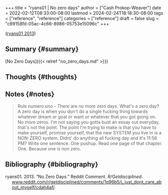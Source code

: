 +++
title = "ryans01 | No zero days"
author = ["Cash Prokop-Weaver"]
date = 2022-02-12T08:33:00-08:00
lastmod = 2024-02-24T18:18:30-08:00
tags = ["reference", "reference"]
categories = ["reference"]
draft = false
slug = "c89158fd-05ac-4c66-8986-05753e15096c"
+++

(<a href="#citeproc_bib_item_1">ryans01 2013</a>)


## Summary {#summary}

[No Zero Days]({{< relref "no_zero_days.md" >}})


## Thoughts {#thoughts}


## Notes {#notes}

> Rule numero uno - There are no more zero days. What's a zero day? A zero day is when you don't do a single fucking thing towards whatever dream or goal or want or whatever that you got going on. No more zeros. I'm not saying you gotta bust an essay out everyday, that's not the point. The point I'm trying to make is that you have to make yourself, promise yourself, that the new SYSTEM you live in is a NON-ZERO system. Didnt' do anything all fucking day and it's 11:58 PM? Write one sentence. One pushup. Read one page of that chapter. One. Because one is non zero.


## Bibliography {#bibliography}

<style>.csl-entry{text-indent: -1.5em; margin-left: 1.5em;}</style><div class="csl-bib-body">
  <div class="csl-entry"><a id="citeproc_bib_item_1"></a>ryans01. 2013. “No Zero Days.” Reddit Comment. <i>R/Getdisciplined</i>. <a href="www.reddit.com/r/getdisciplined/comments/1q96b5/i_just_dont_care_about_myself/cdah4af/">www.reddit.com/r/getdisciplined/comments/1q96b5/i_just_dont_care_about_myself/cdah4af/</a>.</div>
</div>
